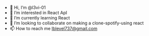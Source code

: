 - 👋 Hi, I’m @l3vi-01
- 👀 I’m interested in React ApI 
- 🌱 I’m currently learning React 
- 💞️ I’m looking to collaborate on making a clone-spotify-using react
- 📫 How to reach me lblevel737@gmail.com

<!---
l3vi-01/l3vi-01 is a ✨ special ✨ repository because its `README.md` (this file) appears on your GitHub profile.
You can click the Preview link to take a look at your changes.
--->
